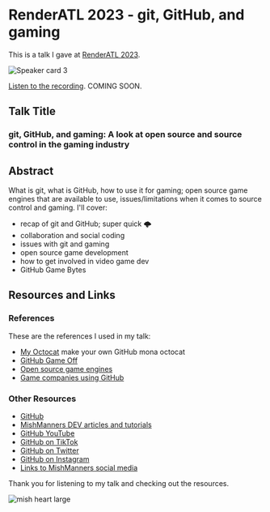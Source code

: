 # RenderATL 2023 - git, GitHub, and gaming

This is a talk I gave at [RenderATL 2023](https://www.renderatl.com/#speakers).

![Speaker card 3](https://github.com/mishmanners/TalksandEvents/assets/36594527/8b01ca2f-db11-4792-8ac6-3363c0b473b9)

[Listen to the recording](). COMING SOON.

## Talk Title

### git, GitHub, and gaming: A look at open source and source control in the gaming industry

## Abstract

What is git, what is GitHub, how to use it for gaming; open source game engines that are available to use, issues/limitations when it comes to source control and gaming. I'll cover:

- recap of git and GitHub; super quick 🌩️
- collaboration and social coding
- issues with git and gaming
- open source game development
- how to get involved in video game dev
- GitHub Game Bytes

## Resources and Links

### References

These are the references I used in my talk:

- [My Octocat](https://myoctocat.com/?ref=producthunt) make your own GitHub mona octocat
- [GitHub Game Off](https://itch.io/jam/game-off-2022)
- [Open source game engines](https://itch.io/jam/game-off-2022)
- [Game companies using GitHub](https://github.com/leereilly/games#major-companies)

### Other Resources

- [GitHub](https://github.com)
- [MishManners DEV articles and tutorials](https://dev.to/mishmanners)
- [GitHub YouTube](https://youtube.com/c/github)
- [GitHub on TikTok](https://tiktok.com/github)
- [GitHub on Twitter](https://twitter.com/github)
- [GitHub on Instagram](https://instagram.com/github)
- [Links to MishManners social media](https://mishmanners.info)

Thank you for listening to my talk and checking out the resources.

![mish heart large](https://user-images.githubusercontent.com/36594527/195619762-82827b2e-bfdd-49b6-b8df-5b9e15f4f044.png)
